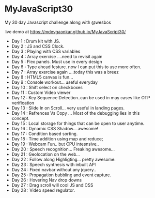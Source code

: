 # MyJavaScript30

My 30 day Javascript challenge along with @wesbos

live demo at 
https://mdevgaonkar.github.io/MyJavaScript30/

- Day 1  : Drum kit with JS.
- Day 2  : JS and CSS Clock. 
- Day 3  : Playing with CSS variables
- Day 4  : Array exercise ....need to revisit again
- Day 5  : Flex panels. Must use in every design
- Day 6  : Type ahead festure. now I can put this to use more often.
- Day 7  : Array exercise again ....today this was a breez
- Day 8  : HTML5 canvas is fun... 
- Day 9  : Console workout... useful everyday
- Day 10 : Shift select on checkboxes
- Day 11 : Custom Video viewer
- Day 12 : Key Sequence Detection..can be used in may cases like OTP verification
- Day 13 : Slide In on Scroll... very useful in landing pages.
- Day 14 : Refrences Vs Copy ... Most of the debugging lies in this concept.
- Day 15 : Local storage for things that can be open to user anytime.
- Day 16 : Dynamic CSS Shadow... awesome!
- Day 17 : Condition based sorting.
- Day 18 : Time addition using map and reduce;
- Day 19 : Webcam Fun.. but CPU intesnsive..
- Day 20 : Speech recognition... Freaking awesome...
- Day 21 : Geolocation on the web...  
- Day 22 : Follow along Highligting... pretty awesome.
- Day 23 : Speech synthesis with inbuilt API
- Day 24 : Fixed navbar without any jquery..
- Day 25 : Propagation bubbling and event capture.
- Day 26 : Hovering Nav drop downs
- Day 27 : Drag scroll will cool JS and CSS
- Day 28 : Video speed regulator.